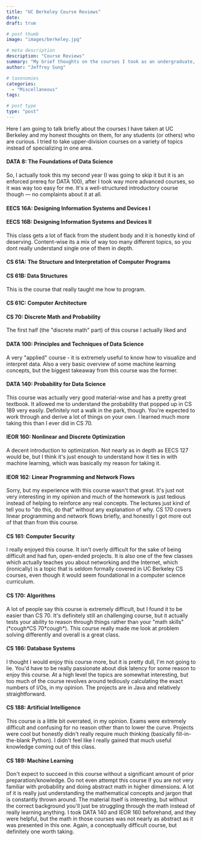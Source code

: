 ```yaml
---
title: "UC Berkeley Course Reviews"
date: 
draft: true

# post thumb
image: "images/berkeley.jpg"

# meta description
description: "Course Reviews"
summary: "My brief thoughts on the courses I took as an undergraduate, for anybody who is curious."
author: "Jeffrey Sung"

# taxonomies
categories: 
  - "Miscellaneous"
tags:

# post type
type: "post"
---
```

Here I am going to talk briefly about the courses I have taken at UC Berkeley and my honest thoughts on them, for any students (or others) who are curious. I tried to take upper-division courses on a variety of topics instead of specializing in one area.

#### DATA 8: The Foundations of Data Science
So, I actually took this my second year (I was going to skip it but it is an enforced prereq for DATA 100), after I took way more advanced courses, so it was way too easy for me. It's a well-structured introductory course though — no complaints about it at all.
#### EECS 16A: Designing Information Systems and Devices I
#### EECS 16B: Designing Information Systems and Devices II
This class gets a lot of flack from the student body and it is honestly kind of deserving. Content-wise its a mix of way too many different topics, so you dont really understand single one of them in depth. 
#### CS 61A: The Structure and Interpretation of Computer Programs
#### CS 61B: Data Structures
This is the course that really taught me how to program.
#### CS 61C: Computer Architecture
#### CS 70: Discrete Math and Probability
The first half (the "discrete math" part) of this course I actually liked and
#### DATA 100: Principles and Techniques of Data Science
A very "applied" course - it is extremely useful to know how to visualize and interpret data. Also a very basic overview of some machine learning concepts, but the biggest takeaway from this course was the former.
#### DATA 140: Probability for Data Science
This course was actually very good material-wise and has a pretty great textbook. It allowed me to understand the probability that popped up in CS 189 very easily. Definitely not a walk in the park, though. You're expected to work through and derive a lot of things on your own. I learned much more taking this than I ever did in CS 70.
#### IEOR 160: Nonlinear and Discrete Optimization
A decent introduction to optimization. Not nearly as in depth as EECS 127 would be, but I think it's just enough to understand how it ties in with machine learning, which was basically my reason for taking it.
#### IEOR 162: Linear Programming and Network Flows
Sorry, but my experience with this course wasn't that great. It's just not very interesting in my opinion and much of the homework is just tedious instead of helping to reinforce any real concepts. The lectures just kind of tell you to "do this, do that" without any explanation of why. CS 170 covers linear programming and network flows briefly, and honestly I got more out of that than from this course.
#### CS 161: Computer Security
I really enjoyed this course. It isn't overly difficult for the sake of being difficult and had fun, open-ended projects. It is also one of the few classes which actually teaches you about networking and the Internet, which (ironically) is a topic that is seldom formally covered in UC Berkeley CS courses, even though it would seem foundational in a computer science curriculum.
#### CS 170: Algorithms
A lot of people say this course is extremely difficult, but I found it to be easier than CS 70. It's definitely still an challenging course, but it actually tests your ability to reason through things rather than your "math skills" (\*cough\*CS 70\*cough\*). This course really made me look at problem solving differently and overall is a great class. 
#### CS 186: Database Systems
I thought I would enjoy this course more, but it is pretty dull, I'm not going to lie. You'd have to be really passionate about disk latency for some reason to enjoy this course. At a high level the topics are somewhat interesting, but too much of the course revolves around tediously calculating the exact numbers of I/Os, in my opinion. The projects are in Java and relatively straightforward.
#### CS 188: Artificial Intelligence
This course is a little bit overrated, in my opinion. Exams were extremely difficult and confusing for no reason other than to lower the curve. Projects were cool but honestly didn't really require much thinking (basically fill-in-the-blank Python). I didn't feel like I really gained that much useful knowledge coming out of this class.
#### CS 189: Machine Learning
Don't expect to succeed in this course without a significant amount of prior preparation/knowledge. Do not even attempt this course if you are not very familiar with probability and doing abstract math in higher dimensions. A lot of it is really just understanding the mathematical concepts and jargon that is constantly thrown around. The material itself is interesting, but without the correct background you'll just be struggling through the math instead of really learning anything. I took DATA 140 and IEOR 160 beforehand, and they were helpful, but the math in those courses was not nearly as abstract as it was presented in this one. Again, a conceptually difficult course, but definitely one worth taking.